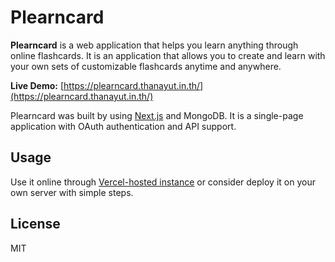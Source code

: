 # Plearncard

**Plearncard** is a web application that helps you learn anything through online flashcards.
It is an application that allows you to create and learn with your own sets of customizable flashcards anytime and anywhere.

**Live Demo:** [https://plearncard.thanayut.in.th/](https://plearncard.thanayut.in.th/)

Plearncard was built by using [Next.js](https://nextjs.org/) and MongoDB. It is a single-page application with OAuth authentication and API support.

## Usage

Use it online through [Vercel-hosted instance](https://plearncard.thanayut.in.th/) or consider deploy it on your own server with simple steps.

## License

MIT
